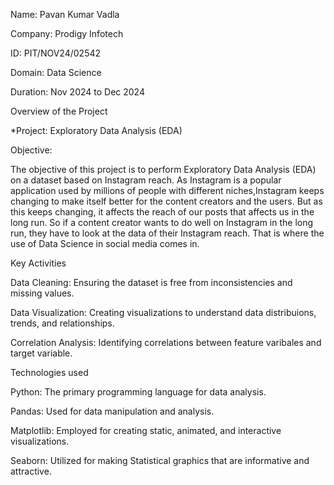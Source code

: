 Name: Pavan Kumar Vadla

Company: Prodigy Infotech

ID: PIT/NOV24/02542

Domain: Data Science

Duration: Nov 2024 to Dec 2024

Overview of the Project

*Project: Exploratory Data Analysis (EDA)

Objective: 

The objective of this project is to perform Exploratory Data Analysis (EDA) on a dataset based on Instagram reach. 
As Instagram is a popular application used by millions of people with different niches,Instagram keeps changing to make itself better for the content creators and the users. 
But as this keeps changing, it affects the reach of our posts that affects us in the long run. 
So if a content creator wants to do well on Instagram in the long run, they have to look at the data of their Instagram reach. That is where the use of Data Science in social media comes in.

Key Activities

Data Cleaning: Ensuring the dataset is free from inconsistencies and missing values.

Data Visualization: Creating visualizations to understand data distribuions, trends, and relationships.

Correlation Analysis: Identifying correlations between feature varibales and target variable.

Technologies used

Python: The primary programming language for data analysis.

Pandas: Used for data manipulation and analysis.

Matplotlib: Employed for creating static, animated, and interactive visualizations.

Seaborn: Utilized for making Statistical graphics that are informative and attractive.
